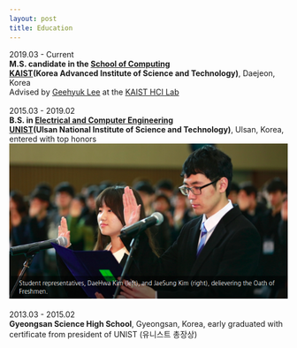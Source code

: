 ```yaml
---
layout: post
title: Education
---
```

2019.03 - Current <br/>
__M.S. candidate in the [School of Computing](https://cs.kaist.ac.kr/)__ <br/>
[__KAIST__](http://www.kaist.edu/html/en/index.html)__(Korea Advanced Institute of Science and Technology)__, Daejeon, Korea <br/>
Advised by [Geehyuk Lee](https://scholar.google.com/citations?user=wBXkmcQAAAAJ&hl=en) at the [KAIST HCI Lab](http://hcil.kaist.ac.kr/)<br />
<br />
2015.03 - 2019.02 <br />
__B.S. in [Electrical and Computer Engineering](http://ece.unist.ac.kr/)__ <br />
[__UNIST__](http://www.unist.ac.kr/)__(Ulsan National Institute of Science and Technology)__, Ulsan, Korea, entered with top honors <br />
[![representative](../img/student-representatives.png)](http://news.unist.ac.kr/2015-unist-matriculation-ceremony-2/)<br />
<br />
2013.03 - 2015.02<br />
__Gyeongsan Science High School__, Gyeongsan, Korea, early graduated with certificate from president of UNIST (유니스트 총장상)<br />

